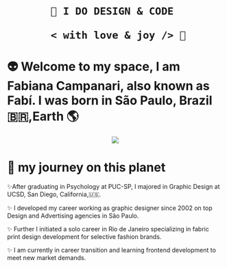  <h1 align="center">  
    
    
    🎨 I DO DESIGN & CODE 

       < with love & joy /> 🤎  
</h1>


# 👽 Welcome to my space, I am Fabiana Campanari, also known as Fabí. I was born in São Paulo, Brazil 🇧🇷,Earth 🌎

<p align="center">
  <img src="https://user-images.githubusercontent.com/113218619/207962226-673d57ec-c076-47c4-8f8a-c1e57e834f6f.gif" />
</p>


                  
# 🚀 my journey on this planet

✨After graduating in Psychology at PUC-SP, I majored in Graphic Design at UCSD, San Diego, California,🇺🇸.

✨ I developed my career working as graphic designer since 2002 on top Design and Advertising agencies in São Paulo.

✨ Further I initiated a solo career in Rio de Janeiro specializing in fabric print design development for selective fashion brands.

✨ I am currently in career transition and learning frontend development to meet new market demands. 
